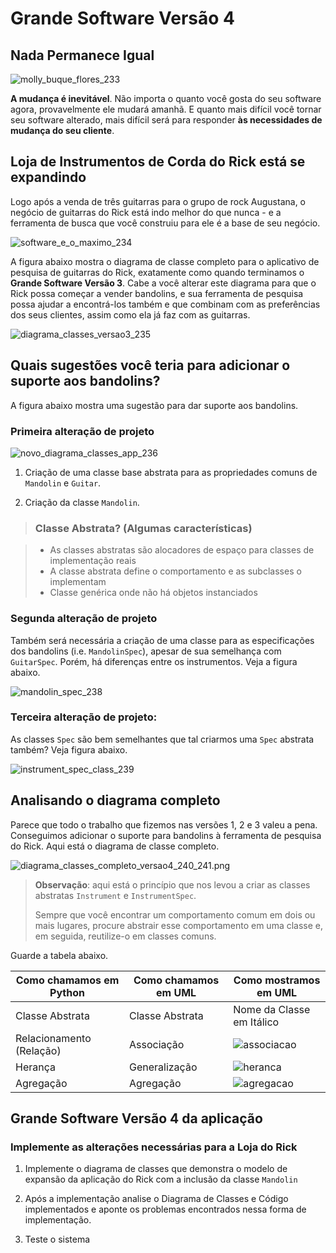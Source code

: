# **Grande Software Versão 4**


## **Nada Permanece Igual**

![molly_buque_flores_233](../img_readme/molly_buque_flores_233.png)

**A mudança é inevitável**. Não importa o quanto você gosta do seu software agora, provavelmente ele mudará amanhã. E quanto mais difícil você tornar seu software alterado, mais difícil
será para responder **às necessidades de mudança do seu cliente**.


## **Loja de Instrumentos de Corda do Rick está se expandindo**

Logo após a venda de três guitarras para o grupo de rock Augustana, o negócio de guitarras do Rick está indo melhor do que nunca - e a ferramenta de busca que você construiu para ele é a base de seu negócio.

![software_e_o_maximo_234](../img_readme/software_e_o_maximo_234.png)

A figura abaixo mostra o diagrama de classe completo para o aplicativo de pesquisa de guitarras do Rick, exatamente como quando terminamos o **Grande Software Versão 3**. Cabe a você alterar este diagrama para que o Rick possa começar a vender bandolins, e sua ferramenta de pesquisa possa ajudar a encontrá-los também e que combinam com as preferências dos seus clientes, assim como ela já faz com as guitarras.

![diagrama_classes_versao3_235](../img_readme/diagrama_classes_versao3_235.png)



## Quais sugestões você teria para adicionar o suporte aos bandolins?

A figura abaixo mostra uma sugestão para dar suporte aos bandolins.

### Primeira alteração de projeto

![novo_diagrama_classes_app_236](../img_readme/novo_diagrama_classes_app_236.png)

1. Criação de uma classe base abstrata para as propriedades comuns de ``Mandolin`` e ``Guitar``.

2. Criação da classe ``Mandolin``.


> ### Classe Abstrata? (Algumas características)

> * As classes abstratas são alocadores de espaço para classes de implementação reais
> * A classe abstrata define o comportamento e as subclasses o implementam
> * Classe genérica onde não há objetos instanciados
> 

### Segunda alteração de projeto

Também será necessária a criação de uma classe para
as especificações dos bandolins (i.e. ``MandolinSpec``), apesar de sua semelhança com
``GuitarSpec``. Porém, há diferenças entre os instrumentos. Veja a figura abaixo.

![mandolin_spec_238](../img_readme/mandolin_spec_238.png)


### Terceira alteração de projeto:

As classes ``Spec`` são bem semelhantes que tal criarmos uma ``Spec`` abstrata também? Veja figura abaixo.

![instrument_spec_class_239](../img_readme/instrument_spec_class_239.png)


## **Analisando o diagrama completo**

Parece que todo o trabalho que fizemos nas versões 1, 2 e 3 valeu a pena. Conseguimos adicionar o suporte para bandolins à ferramenta de pesquisa do Rick. Aqui está o diagrama de classe completo.

![diagrama_classes_completo_versao4_240_241.png](../img_readme/diagrama_classes_completo_versao4_240_241.png)

> **Observação**: aqui está o princípio que nos levou a criar as classes abstratas ``Instrument`` e ``InstrumentSpec``.
> 
> 
> Sempre que você encontrar um comportamento comum em dois ou mais lugares, procure abstrair esse comportamento em uma classe e, em seguida, reutilize-o em classes comuns.

Guarde a tabela abaixo.

| Como chamamos em Python | Como chamamos em UML | Como mostramos em UML |
|--- |--- |--- |
| Classe Abstrata | Classe Abstrata | Nome da Classe em Itálico |
| Relacionamento (Relação) | Associação | ![associacao](../img_readme/associacao.png) |
| Herança | Generalização | ![heranca](../img_readme/heranca.png) |
| Agregação | Agregação | ![agregacao](../img_readme/agregacao.png) |





## Grande Software Versão 4 da aplicação

### Implemente as alterações necessárias para a Loja do Rick

1. Implemente o diagrama de classes que demonstra o modelo de expansão da aplicação do Rick com a inclusão da classe ``Mandolin``

2. Após a implementação analise o Diagrama de Classes e Código implementados e aponte os problemas encontrados nessa forma de implementação.

3. Teste o sistema

